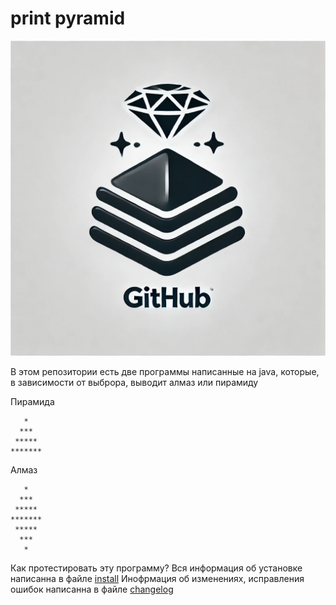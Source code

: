 # print pyramid
![](logo.png)

В этом репозитории есть две программы написанные на java, которые, в зависимости от выброра, выводит алмаз или пирамиду

Пирамида
```
   *
  ***
 *****
*******
```

Алмаз
```
   *
  ***
 *****
*******
 *****
  ***
   *
```

Как протестировать эту программу?
Вся информация об установке написанна в файле [install](install.md)
Инофрмация об изменениях, исправления ошибок написанна в файле [changelog](changelog.md)

